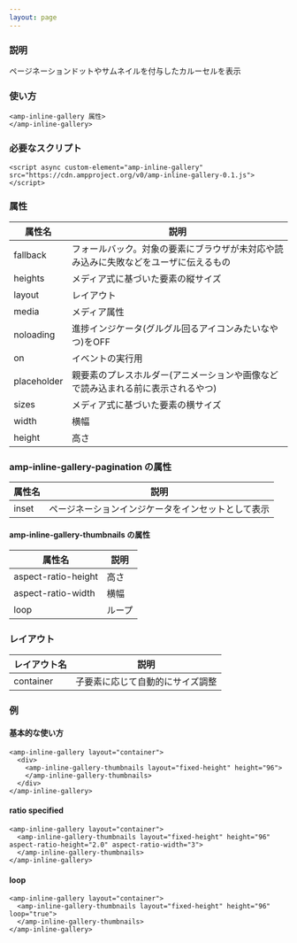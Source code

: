 ```yaml
---
layout: page
---
```


### 説明

ページネーションドットやサムネイルを付与したカルーセルを表示

### 使い方

    <amp-inline-gallery 属性>
    </amp-inline-gallery>

### 必要なスクリプト

    <script async custom-element="amp-inline-gallery" src="https://cdn.ampproject.org/v0/amp-inline-gallery-0.1.js"></script>

### 属性

| 属性名      | 説明                                                   |
|-------------|--------------------------------------------------------|
| fallback    | フォールバック。対象の要素にブラウザが未対応や読み込みに失敗などをユーザに伝えるもの |
| heights     | メディア式に基づいた要素の縦サイズ                                 |
| layout      | レイアウト                                                  |
| media       | メディア属性                                               |
| noloading   | 進捗インジケータ(グルグル回るアイコンみたいなやつ)をOFF                      |
| on          | イベントの実行用                                            |
| placeholder | 親要素のプレスホルダー(アニメーションや画像などで読み込まれる前に表示されるやつ)    |
| sizes       | メディア式に基づいた要素の横サイズ                                 |
| width       | 横幅                                                   |
| height      | 高さ                                                    |

### amp-inline-gallery-pagination の属性

| 属性名 | 説明                        |
|--------|---------------------------|
| inset  | ページネーションインジケータをインセットとして表示 |

#### amp-inline-gallery-thumbnails の属性

| 属性名              | 説明 |
|---------------------|------|
| aspect-ratio-height | 高さ  |
| aspect-ratio-width  | 横幅 |
| loop                | ループ  |

### レイアウト

| レイアウト名   | 説明                      |
|-----------|-------------------------|
| container | 子要素に応じて自動的にサイズ調整 |

### 例

#### 基本的な使い方

    <amp-inline-gallery layout="container">
      <div>
        <amp-inline-gallery-thumbnails layout="fixed-height" height="96">
        </amp-inline-gallery-thumbnails>
      </div>
    </amp-inline-gallery>

#### ratio specified

    <amp-inline-gallery layout="container">
      <amp-inline-gallery-thumbnails layout="fixed-height" height="96" aspect-ratio-height="2.0" aspect-ratio-width="3">
      </amp-inline-gallery-thumbnails>
    </amp-inline-gallery>

#### loop

    <amp-inline-gallery layout="container">
      <amp-inline-gallery-thumbnails layout="fixed-height" height="96" loop="true">
      </amp-inline-gallery-thumbnails>
    </amp-inline-gallery>
